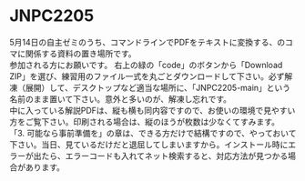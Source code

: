 # JNPC2205

5月14日の自主ゼミのうち、コマンドラインでPDFをテキストに変換する、のコマに関係する資料の置き場所です。  
参加される方にお願いです。  右上の緑の「code」のボタンから「Download ZIP」を選び、練習用のファイル一式を丸ごとダウンロードして下さい。必ず解凍（展開）して、デスクトップなど適当な場所に、「JNPC2205-main」という名前のまま置いて下さい。意外と多いのが、解凍し忘れです。  
中に入っている解説PDFは、縦も横も同内容ですので、お使いの環境で見やすい方をご覧下さい。印刷される場合は、縦のほうが枚数は少なくてすみます。  
「3. 可能なら事前準備を」の章は、できる方だけで結構ですので、やっておいて下さい。当日、見ているだけだと退屈してしまいますから。インストール時にエラーが出たら、エラーコードも入れてネット検索すると、対応方法が見つかる場合があります。
